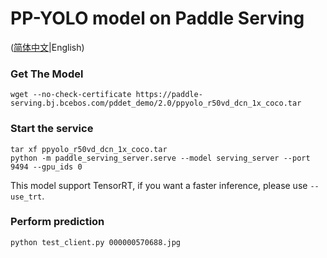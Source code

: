 # PP-YOLO model on Paddle Serving

([简体中文](./README_CN.md)|English)

### Get The Model
```
wget --no-check-certificate https://paddle-serving.bj.bcebos.com/pddet_demo/2.0/ppyolo_r50vd_dcn_1x_coco.tar
```

### Start the service
```
tar xf ppyolo_r50vd_dcn_1x_coco.tar
python -m paddle_serving_server.serve --model serving_server --port 9494 --gpu_ids 0
```

This model support TensorRT, if you want a faster inference, please use `--use_trt`.

### Perform prediction
```
python test_client.py 000000570688.jpg
```
